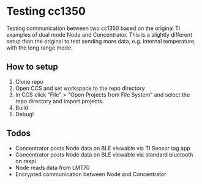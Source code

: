 # Testing cc1350
Testing communication between two cc1350 based on the original TI examples of dual mode Node and Concentrator. This is a slightly different setup than the original to test sending more data, e.g. internal temperature, with the long range mode. 

## How to setup
1. Clone repo
1. Open CCS and set workspace to the repo directory
1. In CCS click "File" > "Open Projects from File System" and select the repo directory and import projects.
1. Build
1. Debug!

## Todos
* Concentrator posts Node data on BLE viewable via TI Sensor tag app
* Concentrator posts Node data on BLE viewable via standard bluetooth on raspi 
* Node reads data from LMT70
* Encrypted communication between Node and Concentrator
